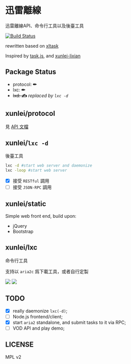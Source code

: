 # 迅雷離線

迅雷離線API、命令行工具以及後臺工具

[![Build Status](https://travis-ci.org/matzoe/xunlei.png?branch=master)](https://travis-ci.org/matzoe/xunlei)

rewritten based on [xltask](https://github.com/zyxar/xltask)

Inspired by [task.js](http://cloud.vip.xunlei.com/190/js/task.js?269), and [xunlei-lixian](https://github.com/iambus/xunlei-lixian)

## Package Status

- protocol:  **✏**
- lxc:  **✏**
- <del>lxd:  **✍**</del> *replaced by `lxc -d`*

## xunlei/protocol

見 [API 文檔](https://godoc.org/github.com/matzoe/xunlei/protocol)

## xunlei/`lxc -d`

後臺工具

```bash
lxc -d #start web server and daemonize
lxc -loop #start web server
```

- [x] 接受 `RESTful` 調用
- [ ] 接受 `JSON-RPC` 調用

## xunlei/static

Simple web front end, build upon:

  - jQuery
  - Bootstrap

## xunlei/lxc

命令行工具

支持以 `aria2c` 爲下載工具，或者自行定製

![](http://farm4.staticflickr.com/3697/10421561225_aa3ea3f4e5_c.jpg)
![](http://farm6.staticflickr.com/5530/10461504605_8dc2b2737b_c.jpg)

## TODO

- [x] really daemonize `lxc(-d)`;
- [ ] Node.js frontend/client;
- [x] start `aria2` standalone, and submit tasks to it via RPC;
- [ ] VOD API and play demo;

## LICENSE

MPL v2
